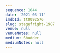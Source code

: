 ```yaml
---
sequence: 1044
date: '2021-03-11'
imdbId: tt0092576
slug: stagefright-1987
venue: null
venueNotes: null
medium: Shudder
mediumNotes: null
---
```


